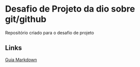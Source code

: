 # Desafio de Projeto da dio sobre git/github

Repositório criado para o desafio de projeto 

## Links 
[Guia Markdown](https://www.markdownguide.org/getting-started/)
